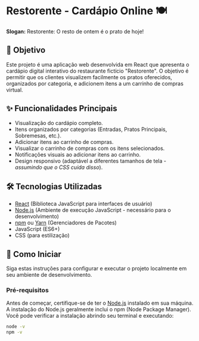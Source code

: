 # Restorente - Cardápio Online 🍽️

**Slogan:** Restorente: O resto de ontem é o prato de hoje!

## 🎯 Objetivo

Este projeto é uma aplicação web desenvolvida em React que apresenta o cardápio digital interativo do restaurante fictício "Restorente". O objetivo é permitir que os clientes visualizem facilmente os pratos oferecidos, organizados por categoria, e adicionem itens a um carrinho de compras virtual.

## ✨ Funcionalidades Principais

*   Visualização do cardápio completo.
*   Itens organizados por categorias (Entradas, Pratos Principais, Sobremesas, etc.).
*   Adicionar itens ao carrinho de compras.
*   Visualizar o carrinho de compras com os itens selecionados.
*   Notificações visuais ao adicionar itens ao carrinho.
*   Design responsivo (adaptável a diferentes tamanhos de tela - *assumindo que o CSS cuida disso*).

## 🛠️ Tecnologias Utilizadas

*   [React](https://reactjs.org/) (Biblioteca JavaScript para interfaces de usuário)
*   [Node.js](https://nodejs.org/) (Ambiente de execução JavaScript - necessário para o desenvolvimento)
*   [npm](https://www.npmjs.com/) ou [Yarn](https://yarnpkg.com/) (Gerenciadores de Pacotes)
*   JavaScript (ES6+)
*   CSS (para estilização)

## 🚀 Como Iniciar

Siga estas instruções para configurar e executar o projeto localmente em seu ambiente de desenvolvimento.

### Pré-requisitos

Antes de começar, certifique-se de ter o [Node.js](https://nodejs.org/) instalado em sua máquina. A instalação do Node.js geralmente inclui o npm (Node Package Manager). Você pode verificar a instalação abrindo seu terminal e executando:

```bash
node -v
npm -v